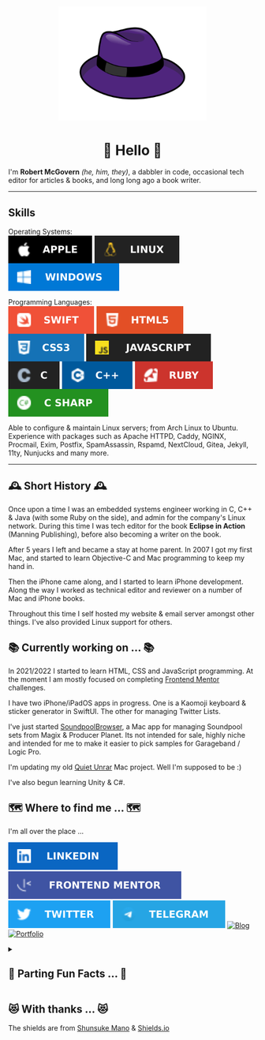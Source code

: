 <p align="middle">
<img src="images/purple_fedora.svg" width="300px" aria-hidden="true" alt="Purple Fedora" />
</p>

<h1 align="middle">👋 Hello 👋</h1>

I'm **Robert McGovern** _(he, him, they)_, a dabbler in code, occasional tech editor for articles & books, and long long ago a book writer.

---
## Skills

<p>
Operating Systems: <br/>
<img src="images/apple.svg" style='vertical-align:middle' aria-label="Apple macOS">
<img src="images/linux.svg" style='vertical-align:middle' aria-label="Linux">
<img src="images/windows.svg" style='vertical-align:middle' aria-label="Microsoft Windows">
</p>

<p>
Programming Languages: <br/>
<img src="images/swift.svg" style='vertical-align:middle' aria-label="Swift">
<img src="images/html5.svg" style='vertical-align:middle' aria-label="HTML 5">
<img src="images/css3.svg" style='vertical-align:middle' aria-label="CSS 3">
<img src="images/javascript.svg" style='vertical-align:middle' aria-label="JavaScript">
<img src="images/c.svg" style='vertical-align:middle' aria-label="C">
<img src="images/c++.svg" style='vertical-align:middle' aria-label="C++">
<img src="images/ruby.svg" style='vertical-align:middle' aria-label="Ruby">
<img src="images/csharp.svg" style='vertical-align:middle' aria-label="C Sharp">

</p>

Able to configure & maintain Linux servers; from Arch Linux to Ubuntu. Experience with packages such as Apache HTTPD, Caddy, NGINX, Procmail, Exim, Postfix, SpamAssassin, Rspamd, NextCloud, Gitea, Jekyll, 11ty, Nunjucks and many more.

---

## 🕰️ Short History 🕰️

Once upon a time I was an embedded systems engineer working in C, C++ & Java (with some Ruby on the side), and admin for the company's Linux network. During this time I was tech editor for the book **Eclipse in Action** (Manning Publishing), before also becoming a writer on the book.

After 5 years I left and became a stay at home parent. In 2007 I got my first Mac, and started to learn Objective-C and Mac programming to keep my hand in.

Then the iPhone came along, and I started to learn iPhone development. Along the way I worked as technical editor and reviewer on a number of Mac and iPhone books.

Throughout this time I self hosted my website & email server amongst other things. I've also provided Linux support for others.

## 📚 Currently working on ... 📚

In 2021/2022 I started to learn HTML, CSS and JavaScript programming. At the moment I am mostly focused on completing [Frontend Mentor](https://www.frontendmentor.io/profile/tarasis) challenges.

I have two iPhone/iPadOS apps in progress. One is a Kaomoji keyboard & sticker generator in SwiftUI. The other for managing Twitter Lists.

I've just started [SoundpoolBrowser](https://github.com/tarasis/SoundpoolBrowser), a Mac app for managing Soundpool sets from Magix & Producer Planet. Its not intended for sale, highly niche and intended for me to make it easier to pick samples for Garageband / Logic Pro.

I'm updating my old [Quiet Unrar](https://github.com/tarasis/QuietUnrar) Mac project. Well I'm supposed to be :)

I've also begun learning Unity & C#.

## 🗺️ Where to find me ... 🗺️

I'm all over the place ...

[![LinkedIn](images/linkedin.svg)](https://www.linkedin.com/in/robertmcgovern/) [![FrontendMentor](images/frontendmentor.svg)](https://www.frontendmentor.io/profile/tarasis) [![Twitter](images/twitter.svg)](https://www.twitter.com/tarasis) [![Telegram](images/telegram.svg)](https://t.me/duemoko) [![Blog](https://img.shields.io/badge/-%20%20BLOG%20%20-blueviolet?style=for-the-badge)](https://tarasis.net) [![Portfolio](https://img.shields.io/badge/-%20%20Portfolio%20%20-blueviolet?style=for-the-badge)](https://rmcg.dev)



<!-- <p>
<img src="images/linkedin.svg" style='vertical-align:middle'> - [Robert McGovern](https://www.linkedin.com/in/robertmcgovern/)
</p> -->

<details><summary><h2>🤪 Parting Fun Facts ... 🤪</h2></summary>
<p>

### Why **Tarasis**?

It was a D&D character name I made up for a bard thief back in 89/90 when I was 13 or 14. Years later I discovered that it was the original name of the Roman Emperor [Zeno](https://en.wikipedia.org/wiki/Zeno_(emperor)), that it was the [name](http://www.tarasiselectric.com) of an electric company in the United States of America and the [surname](https://en.wikipedia.org/wiki/Konstantinos_Tarasis) of a Greek footballer & manager.

When I can't get `tarasis` as a username, then I use `duemoko`.

### Why a purple fedora?

I love the colour purple, and I often wear a black fedora.</p>
</details>

## 😻 With thanks ... 😻

The shields are from [Shunsuke Mano](https://github.com/progfay/shields-with-icon) & [Shields.io](https://shields.io/)

<!-- **tarasis/tarasis** is a ✨ _special_ ✨ repository because its `README.md` (this file) appears on your GitHub profile.

Here are some ideas to get you started:

- 🔭 I’m currently working on ...
- 🌱 I’m currently learning ...
- 👯 I’m looking to collaborate on ...
- 🤔 I’m looking for help with ...
- 💬 Ask me about ...
- 📫 How to reach me: ...
- 😄 Pronouns: ...
- ⚡ Fun fact: ... -->
